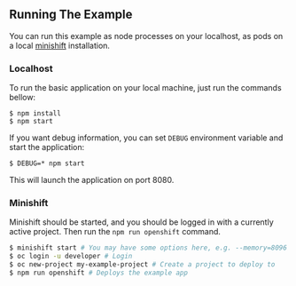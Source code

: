 ## Running The Example

You can run this example as node processes on your localhost, as pods on a local
[minishift](https://github.com/minishift/minishift/releases) installation.

### Localhost

To run the basic application on your local machine, just run the commands bellow:

```
$ npm install
$ npm start
```

If you want debug information, you can set `DEBUG` environment variable and start the application:

```
$ DEBUG=* npm start
```

This will launch the application on port 8080.

### Minishift

Minishift should be started, and you should be logged in with a currently
active project. Then run the `npm run openshift` command.

```sh
$ minishift start # You may have some options here, e.g. --memory=8096 --vm-driver=virtualbox
$ oc login -u developer # Login
$ oc new-project my-example-project # Create a project to deploy to
$ npm run openshift # Deploys the example app
```
